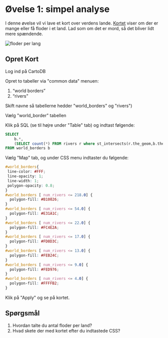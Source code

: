 # Øvelse 1: simpel analyse

I denne øvelse vil vi lave et kort over verdens lande. [Kortet](http://cdb.io/120RphH) viser om der er mange eller få floder i et land. Lad som om det er mord, så det bliver lidt mere spændende.

![floder per lang](https://raw.github.com/skipperkongen/geodata-journalism/master/exercise_3/floder_per_land.png)

## Opret Kort

Log ind på CartoDB

Opret to tabeller via "common data" menuen:

1. “world borders”
2. “rivers”

Skift navne så tabellerne hedder "world_borders" og "rivers")

Vælg "world_border" tabellen

Klik på SQL (se til højre under "Table" tab) og indtast følgende:

```sql
SELECT
	b.*,
	(SELECT count(*) FROM rivers r where st_intersects(r.the_geom,b.the_geom)) AS num_rivers 
FROM world_borders b
```

Vælg "Map" tab, og under CSS menu indtaster du følgende:

```css
#world_borders{
 line-color: #FFF;
 line-opacity: 1;
 line-width: 1;
 polygon-opacity: 0.8;
}
#world_borders [ num_rivers <= 218.0] {
  polygon-fill: #B10026;
}
#world_borders [ num_rivers <= 54.0] {
  polygon-fill: #E31A1C;
}
#world_borders [ num_rivers <= 22.0] {
  polygon-fill: #FC4E2A;
}
#world_borders [ num_rivers <= 17.0] {
  polygon-fill: #FD8D3C;
}
#world_borders [ num_rivers <= 13.0] {
  polygon-fill: #FEB24C;
}
#world_borders [ num_rivers <= 9.0] {
  polygon-fill: #FED976;
}
#world_borders [ num_rivers <= 4.0] {
  polygon-fill: #FFFFB2;
}
```

Klik på "Apply" og se på kortet.


## Spørgsmål

1. Hvordan talte du antal floder per land?
2. Hvad skete der med kortet efter du indtastede CSS?
